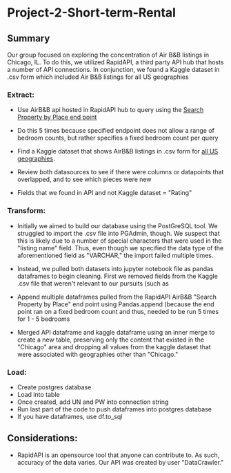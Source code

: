 # Project-2-Short-term-Rental

## Summary
Our group focused on exploring the concentration of Air B&B listings in Chicago, IL. To do this, we utilized RapidAPI, a third party API hub that hosts a number of API connections. In conjunction, we found a Kaggle dataset in .csv form which included Air B&B listings for all US geographies 


### Extract:

* Use AirB&B api hosted in RapidAPI hub to query using the [Search Property by Place end point](https://rapidapi.com/DataCrawler/api/airbnb19/)

* Do this 5 times because specified endpoint does not allow a range of bedroom counts, but rather specifies a fixed bedroom count per query

* Find a Kaggle dataset that shows AirB&B listings in .csv form for [all US geographies](https://www.kaggle.com/datasets/kritikseth/us-airbnb-open-data).

* Review both datasources to see if there were columns or datapoints that overlapped, and to see which pieces were new

* Fields that we found in API and not Kaggle dataset = "Rating" 


### Transform: 

* Initially we aimed to build our database using the PostGreSQL tool. We struggled to import the .csv file into PGAdmin, though. We suspect that this is likely due to a number of special characters that were used in the "listing name" field. Thus, even though we specified the data type of the aforementioned field as "VARCHAR," the import failed multiple times.

* Instead, we pulled both datasets into jupyter notebook file as pandas dataframes to begin cleaning. First we removed fields from the Kaggle .csv file that weren't relevant to our pursuits (such as 

* Append multiple dataframes pulled from the RapidAPI AirB&B "Search Property by Place" end point using Pandas.append (because the end point ran on a fixed bedroom count and thus, needed to be run 5 times for 1 - 5 bedrooms

* Merged API dataframe and kaggle dataframe using an inner merge to create a new table, preserving only the content that existed in the "Chicago" area and dropping all values from the kaggle dataset that were associated with geographies other than "Chicago."


### Load:

* Create postgres database
* Load into table
* Once created, add UN and PW into connection string
* Run last part of the code to push dataframes into postgres database
* If you have dataframes, use df.to_sql


## Considerations:

* RapidAPI is an opensource tool that anyone can contribute to. As such, accuracy of the data varies. Our API was created by user "DataCrawler."


